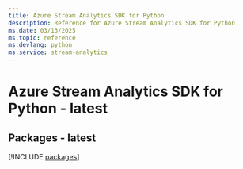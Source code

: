 ```yaml
---
title: Azure Stream Analytics SDK for Python
description: Reference for Azure Stream Analytics SDK for Python
ms.date: 03/13/2025
ms.topic: reference
ms.devlang: python
ms.service: stream-analytics
---
```

# Azure Stream Analytics SDK for Python - latest
## Packages - latest
[!INCLUDE [packages](stream-analytics-index.md)]